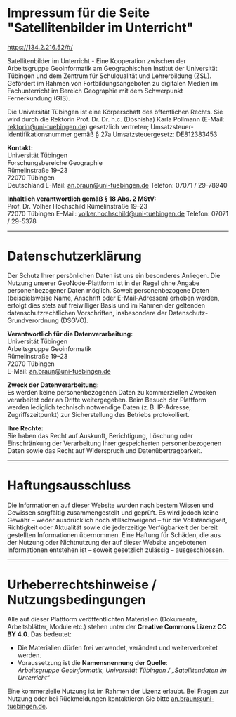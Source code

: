 # Impressum für die Seite "Satellitenbilder im Unterricht"
https://134.2.216.52/#/

Satellitenbilder im Unterricht - Eine Kooperation zwischen der Arbeitsgruppe Geoinformatik am Geographischen Institut der Universität Tübingen und dem Zentrum für Schulqualität und Lehrerbildung (ZSL). Gefördert im Rahmen von Fortbildungsangeboten zu digitalen Medien im Fachunterricht im Bereich Geographie mit dem Schwerpunkt Fernerkundung (GIS).

Die Universität Tübingen ist eine Körperschaft des öffentlichen Rechts. Sie wird durch die Rektorin Prof. Dr. Dr. h.c. (Dōshisha) Karla Pollmann (E-Mail: rektorin@uni-tuebingen.de) gesetzlich vertreten; Umsatzsteuer-Identifikationsnummer gemäß § 27a Umsatzsteuergesetz: DE812383453

**Kontakt:**  
Universität Tübingen  
Forschungsbereiche Geographie  
Rümelinstraße 19–23  
72070 Tübingen  
Deutschland
E-Mail: [an.braun@uni-tuebingen.de](mailto:an.braun@uni-tuebingen.de)
Telefon: 07071 / 29-78940


**Inhaltlich verantwortlich gemäß § 18 Abs. 2 MStV:**  
Prof. Dr. Volher Hochschild
Rümelinstraße 19–23  
72070 Tübingen
E-Mail: [volker.hochschild@uni-tuebingen.de](mailto:volker.hochschild@uni-tuebingen.de)
Telefon: 07071 / 29-5378

---

# Datenschutzerklärung

Der Schutz Ihrer persönlichen Daten ist uns ein besonderes Anliegen. Die Nutzung unserer GeoNode-Plattform ist in der Regel ohne Angabe personenbezogener Daten möglich. Soweit personenbezogene Daten (beispielsweise Name, Anschrift oder E-Mail-Adressen) erhoben werden, erfolgt dies stets auf freiwilliger Basis und im Rahmen der geltenden datenschutzrechtlichen Vorschriften, insbesondere der Datenschutz-Grundverordnung (DSGVO).

**Verantwortlich für die Datenverarbeitung:**  
Universität Tübingen  
Arbeitsgruppe Geoinformatik  
Rümelinstraße 19–23  
72070 Tübingen  
E-Mail: [an.braun@uni-tuebingen.de](mailto:an.braun@uni-tuebingen.de)

**Zweck der Datenverarbeitung:**  
Es werden keine personenbezogenen Daten zu kommerziellen Zwecken verarbeitet oder an Dritte weitergegeben. Beim Besuch der Plattform werden lediglich technisch notwendige Daten (z. B. IP-Adresse, Zugriffszeitpunkt) zur Sicherstellung des Betriebs protokolliert.

**Ihre Rechte:**  
Sie haben das Recht auf Auskunft, Berichtigung, Löschung oder Einschränkung der Verarbeitung Ihrer gespeicherten personenbezogenen Daten sowie das Recht auf Widerspruch und Datenübertragbarkeit.

---

# Haftungsausschluss

Die Informationen auf dieser Website wurden nach bestem Wissen und Gewissen sorgfältig zusammengestellt und geprüft. Es wird jedoch keine Gewähr – weder ausdrücklich noch stillschweigend – für die Vollständigkeit, Richtigkeit oder Aktualität sowie die jederzeitige Verfügbarkeit der bereit gestellten Informationen übernommen. Eine Haftung für Schäden, die aus der Nutzung oder Nichtnutzung der auf dieser Website angebotenen Informationen entstehen ist – soweit gesetzlich zulässig – ausgeschlossen.

---

# Urheberrechtshinweise / Nutzungsbedingungen

Alle auf dieser Plattform veröffentlichten Materialien (Dokumente, Arbeitsblätter, Module etc.) stehen unter der **Creative Commons Lizenz CC BY 4.0**. Das bedeutet:

- Die Materialien dürfen frei verwendet, verändert und weiterverbreitet werden.
- Voraussetzung ist die **Namensnennung der Quelle**:  
  *Arbeitsgruppe Geoinformatik, Universität Tübingen / „Satellitendaten im Unterricht“*

Eine kommerzielle Nutzung ist im Rahmen der Lizenz erlaubt. Bei Fragen zur Nutzung oder bei Rückmeldungen kontaktieren Sie bitte [an.braun@uni-tuebingen.de](mailto:an.braun@uni-tuebingen.de).
